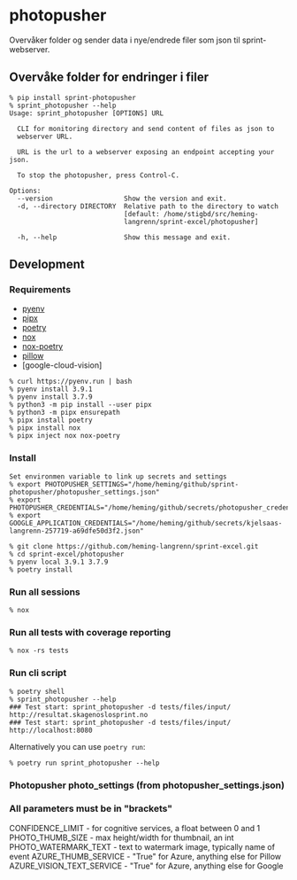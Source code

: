 # photopusher

Overvåker folder og sender data i nye/endrede filer som json til sprint-webserver.

## Overvåke folder for endringer i filer

```
% pip install sprint-photopusher
% sprint_photopusher --help                                 
Usage: sprint_photopusher [OPTIONS] URL

  CLI for monitoring directory and send content of files as json to
  webserver URL.

  URL is the url to a webserver exposing an endpoint accepting your json.

  To stop the photopusher, press Control-C.

Options:
  --version                  Show the version and exit.
  -d, --directory DIRECTORY  Relative path to the directory to watch
                             [default: /home/stigbd/src/heming-
                             langrenn/sprint-excel/photopusher]

  -h, --help                 Show this message and exit.

```

## Development
### Requirements
- [pyenv](https://github.com/pyenv/pyenv-installer)
- [pipx](https://github.com/pipxproject/pipx)
- [poetry](https://python-poetry.org/)
- [nox](https://nox.thea.codes/en/stable/)
- [nox-poetry](https://github.com/cjolowicz/nox-poetry)
- [pillow](https://pypi.org/project/Pillow/)
- [google-cloud-vision]

```
% curl https://pyenv.run | bash
% pyenv install 3.9.1
% pyenv install 3.7.9
% python3 -m pip install --user pipx
% python3 -m pipx ensurepath
% pipx install poetry
% pipx install nox
% pipx inject nox nox-poetry
```

### Install
```
Set environmen variable to link up secrets and settings
% export PHOTOPUSHER_SETTINGS="/home/heming/github/sprint-photopusher/photopusher_settings.json"
% export PHOTOPUSHER_CREDENTIALS="/home/heming/github/secrets/photopusher_credentials.json"
% export GOOGLE_APPLICATION_CREDENTIALS="/home/heming/github/secrets/kjelsaas-langrenn-257719-a69dfe50d3f2.json"

% git clone https://github.com/heming-langrenn/sprint-excel.git
% cd sprint-excel/photopusher
% pyenv local 3.9.1 3.7.9
% poetry install
```
### Run all sessions
```
% nox
```
### Run all tests with coverage reporting
```
% nox -rs tests
```
### Run cli script
```
% poetry shell
% sprint_photopusher --help
### Test start: sprint_photopusher -d tests/files/input/ http://resultat.skagenoslosprint.no
### Test start: sprint_photopusher -d tests/files/input/ http://localhost:8080

```
Alternatively you can use `poetry run`:
```
% poetry run sprint_photopusher --help
```

### Photopusher photo_settings (from photopusher_settings.json)
### All parameters must be in "brackets"
CONFIDENCE_LIMIT - for cognitive services, a float between 0 and 1
PHOTO_THUMB_SIZE - max height/width for thumbnail, an int
PHOTO_WATERMARK_TEXT - text to watermark image, typically name of event
AZURE_THUMB_SERVICE - "True" for Azure, anything else for Pillow
AZURE_VISION_TEXT_SERVICE - "True" for Azure, anything else for Google
